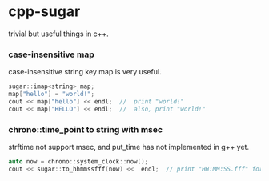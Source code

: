 # cpp-sugar

trivial but useful things in c++.

### case-insensitive map
case-insensitive string key map is very useful.

```c++
sugar::imap<string> map;
map["hello"] = "world!";
cout << map["hello"] << endl;  //  print "world!"
cout << map["HELLO"] << endl;  //  also, print "world!"
```

### chrono::time_point to string with msec
strftime not support msec, and put_time has not implemented in g++ yet.

```c++
auto now = chrono::system_clock::now();
cout << sugar::to_hhmmssfff(now) <<  endl;  // print "HH:MM:SS.fff" formatted current time
```
